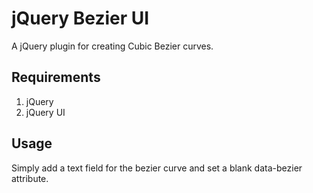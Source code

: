 # jQuery Bezier UI

A jQuery plugin for creating Cubic Bezier curves.

## Requirements

1. jQuery
2. jQuery UI

## Usage

Simply add a text field for the bezier curve and set a blank data-bezier attribute.
